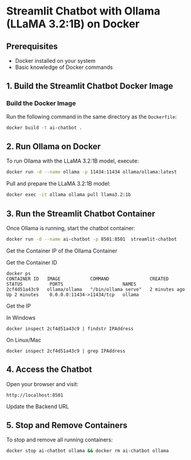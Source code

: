 # Streamlit Chatbot with Ollama (LLaMA 3.2:1B) on Docker


## Prerequisites

- Docker installed on your system
- Basic knowledge of Docker commands

## 1. Build the Streamlit Chatbot Docker Image

### Build the Docker Image

Run the following command in the same directory as the `Dockerfile`:

```sh
docker build -t ai-chatbot .
```

## 2. Run Ollama on Docker

To run Ollama with the LLaMA 3.2:1B model, execute:

```sh
docker run -d --name ollama -p 11434:11434 ollama/ollama:latest
```

Pull and prepare the LLaMA 3.2:1B model:

```sh
docker exec -it ollama ollama pull llama3.2:1b
```

## 3. Run the Streamlit Chatbot Container

Once Ollama is running, start the chatbot container:

```sh
docker run -d --name ai-chatbot -p 8501:8501  streamlit-chatbot
```

Get the Container IP of the Ollama Container

Get the Container ID
```
docker ps
CONTAINER ID   IMAGE           COMMAND               CREATED          STATUS          PORTS                      NAMES
2cf4d51a43c9   ollama/ollama   "/bin/ollama serve"   2 minutes ago    Up 2 minutes    0.0.0.0:11434->11434/tcp   ollama
```
Get the IP 

In Windows 
```
docker inspect 2cf4d51a43c9 | findstr IPAddress
```
On Linux/Mac
```
docker inspect 2cf4d51a43c9 | grep IPAddress
```

## 4. Access the Chatbot

Open your browser and visit:

```
http://localhost:8501
```
Update the Backend URL

## 5. Stop and Remove Containers

To stop and remove all running containers:

```sh
docker stop ai-chatbot ollama && docker rm ai-chatbot ollama
```


